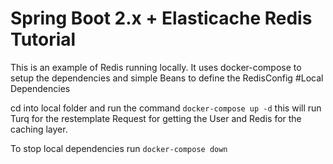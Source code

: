 # Spring Boot 2.x + Elasticache Redis Tutorial
This is an example of Redis running locally. It uses docker-compose to setup the dependencies and simple Beans to define the RedisConfig
#Local Dependencies

cd into local folder and run the command   `docker-compose up -d` this will run Turq for the restemplate Request for getting the User and Redis for the caching layer.

To stop local dependencies run `docker-compose down`

